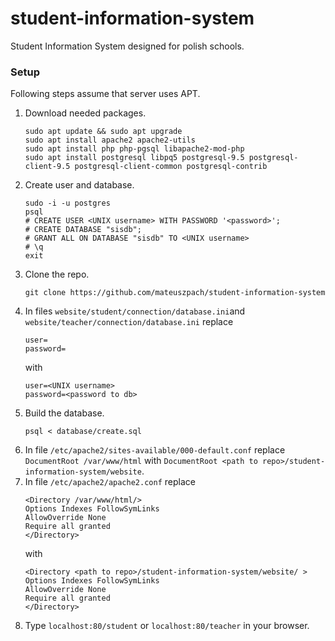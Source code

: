 # student-information-system
Student Information System designed for polish schools.

### Setup
Following steps assume that server uses APT.

  1. Download needed packages.
      ```
      sudo apt update && sudo apt upgrade
      sudo apt install apache2 apache2-utils
      sudo apt install php php-pgsql libapache2-mod-php
      sudo apt install postgresql libpq5 postgresql-9.5 postgresql-client-9.5 postgresql-client-common postgresql-contrib
      ```
  2. Create user and database.
      ```
      sudo -i -u postgres
      psql
      # CREATE USER <UNIX username> WITH PASSWORD '<password>';
      # CREATE DATABASE "sisdb";
      # GRANT ALL ON DATABASE "sisdb" TO <UNIX username>
      # \q
      exit
      ```
  3. Clone the repo.
      ```
      git clone https://github.com/mateuszpach/student-information-system
      ```
  4. In files ``website/student/connection/database.ini``and ``website/teacher/connection/database.ini`` replace
      ```
      user=
      password=
      ``` 
      with
      ```
      user=<UNIX username>
      password=<password to db>
      ``` 
  5. Build the database.
      ```
      psql < database/create.sql
      ```
  6. In file ``/etc/apache2/sites-available/000-default.conf`` replace ``DocumentRoot /var/www/html`` with ``DocumentRoot <path to repo>/student-information-system/website``.
  7. In file ``/etc/apache2/apache2.conf`` replace
      ```
      <Directory /var/www/html/>
      Options Indexes FollowSymLinks
      AllowOverride None
      Require all granted
      </Directory>
      ``` 
      with
      ```
      <Directory <path to repo>/student-information-system/website/ >
      Options Indexes FollowSymLinks
      AllowOverride None
      Require all granted
      </Directory>
      ```
  8. Type ``localhost:80/student`` or ``localhost:80/teacher`` in your browser.
